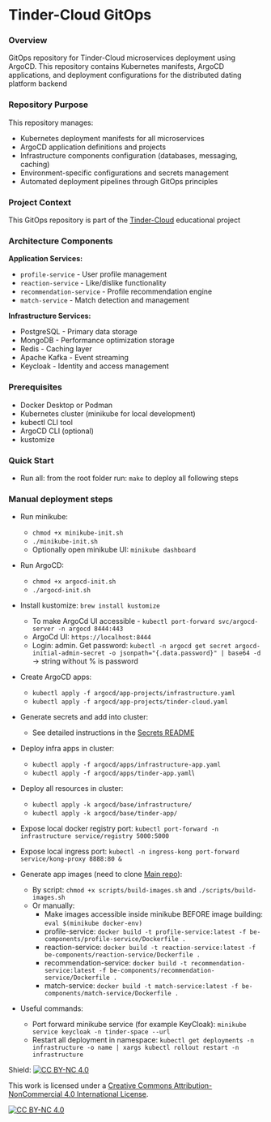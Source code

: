 # Tinder-Cloud GitOps

### Overview

GitOps repository for Tinder-Cloud microservices deployment using ArgoCD. 
This repository contains Kubernetes manifests, ArgoCD applications, and deployment configurations for the distributed dating platform backend

### Repository Purpose

This repository manages:
* Kubernetes deployment manifests for all microservices
* ArgoCD application definitions and projects
* Infrastructure components configuration (databases, messaging, caching)
* Environment-specific configurations and secrets management
* Automated deployment pipelines through GitOps principles

### Project Context

This GitOps repository is part of the [Tinder-Cloud](https://github.com/Wildblazz/tinder-cloud.git) educational project

### Architecture Components

**Application Services:**
* `profile-service` - User profile management
* `reaction-service` - Like/dislike functionality
* `recommendation-service` - Profile recommendation engine
* `match-service` - Match detection and management

**Infrastructure Services:**
* PostgreSQL - Primary data storage
* MongoDB - Performance optimization storage
* Redis - Caching layer
* Apache Kafka - Event streaming
* Keycloak - Identity and access management

### Prerequisites

* Docker Desktop or Podman
* Kubernetes cluster (minikube for local development)
* kubectl CLI tool
* ArgoCD CLI (optional)
* kustomize

### Quick Start
* Run all: from the root folder run: `make` to deploy all following steps

### Manual deployment steps
* Run minikube:
  * `chmod +x minikube-init.sh`
  * `./minikube-init.sh`
  * Optionally open minikube UI: `minikube dashboard`
* Run ArgoCD:
  * `chmod +x argocd-init.sh` 
  * `./argocd-init.sh`
* Install kustomize: `brew install kustomize`
  * To make ArgoCd UI accessible - `kubectl port-forward svc/argocd-server -n argocd 8444:443`
  * ArgoCd UI: `https://localhost:8444`
  * Login: admin. Get password: `kubectl -n argocd get secret argocd-initial-admin-secret -o jsonpath="{.data.password}" | base64 -d` -> string without % is password
* Create ArgoCD apps:
  * `kubectl apply -f argocd/app-projects/infrastructure.yaml` 
  * `kubectl apply -f argocd/app-projects/tinder-cloud.yaml`
* Generate secrets and add into cluster:
    * See detailed instructions in the [Secrets README](argocd/secrets/README.md)
* Deploy infra apps in cluster:
    * `kubectl apply -f argocd/apps/infrastructure-app.yaml`
    * `kubectl apply -f argocd/apps/tinder-app.yaml`\
* Deploy all resources in cluster:
    * `kubectl apply -k argocd/base/infrastructure/`
    * `kubectl apply -k argocd/base/tinder-app/`
* Expose local docker registry port: `kubectl port-forward -n infrastructure service/registry 5000:5000` 
* Expose local ingress port: `kubectl -n ingress-kong port-forward service/kong-proxy 8888:80 &` 
* Generate app images (need to clone [Main repo](https://github.com/Wildblazz/tinder-cloud.git)): 
  * By script: `chmod +x scripts/build-images.sh` and `./scripts/build-images.sh`
  * Or manually:
    * Make images accessible inside minikube BEFORE image building: `eval $(minikube docker-env)`
    * profile-service:        `docker build -t profile-service:latest -f be-components/profile-service/Dockerfile .`
    * reaction-service:       `docker build -t reaction-service:latest -f be-components/reaction-service/Dockerfile .`
    * recommendation-service: `docker build -t recommendation-service:latest -f be-components/recommendation-service/Dockerfile .`
    * match-service:          `docker build -t match-service:latest -f be-components/match-service/Dockerfile .`


* Useful commands:
  * Port forward minikube service (for example KeyCloak): `minikube service keycloak -n tinder-space --url`
  * Restart all deployment in namespace: `kubectl get deployments -n infrastructure -o name | xargs kubectl rollout restart -n infrastructure
`

Shield: [![CC BY-NC 4.0][cc-by-nc-shield]][cc-by-nc]

This work is licensed under a
[Creative Commons Attribution-NonCommercial 4.0 International License][cc-by-nc].

[![CC BY-NC 4.0][cc-by-nc-image]][cc-by-nc]

[cc-by-nc]: https://creativecommons.org/licenses/by-nc/4.0/
[cc-by-nc-image]: https://licensebuttons.net/l/by-nc/4.0/88x31.png
[cc-by-nc-shield]: https://img.shields.io/badge/License-CC%20BY--NC%204.0-lightgrey.svg
